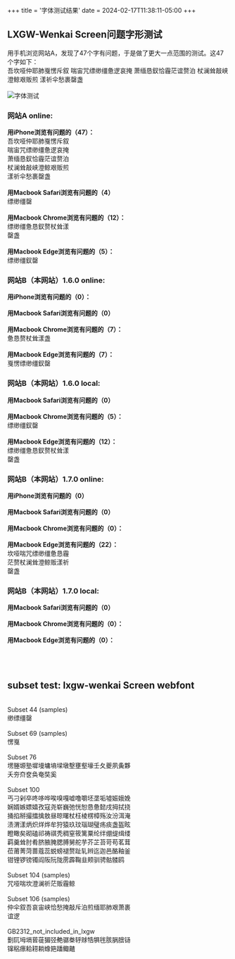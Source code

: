 +++
title = '字体测试结果'
date = 2024-02-17T11:38:11-05:00
+++

## **LXGW-Wenkai Screen问题字形测试**
用手机浏览网站A，发现了47个字有问题，于是做了更大一点范围的测试。这47个字如下：<br>
吾坎哑仲耶肺戛愣斥叙  喘宙咒缥缈缰惫逻哀掩  萧缅恳釵恰霾茫谊赘泊  杖澜耸敲峡澄鲸艰贩煎  漾祈伞愁裹罄盏<br>
<br>
![字体测试](/selene/images/lxgw_test_more.jpg)
### **网站A online:<br>**
**用iPhone浏览有问题的（47）：<br>**
吾坎哑仲耶肺戛愣斥叙<br>
喘宙咒缥缈缰惫逻哀掩<br>
萧缅恳釵恰霾茫谊赘泊<br>
杖澜耸敲峡澄鲸艰贩煎<br>
漾祈伞愁裹罄盏<br>
<br>
**用Macbook Safari浏览有问题的（4）<br>**
缥缈缰罄<br>
<br>
**用Macbook Chrome浏览有问题的（12）：<br>**
缥缈缰惫恳釵赘杖耸漾<br>
罄盏<br>
<br>
**用Macbook Edge浏览有问题的（5）：<br>**
缥缈缰釵罄<br>
### **网站B（本网站）1.6.0 online:<br>**
**用iPhone浏览有问题的（0）：<br>**
<br>
**用Macbook Safari浏览有问题的（0）<br>**
<br>
**用Macbook Chrome浏览有问题的（7）：<br>**
惫恳赘杖耸漾盏<br>
<br>
**用Macbook Edge浏览有问题的（7）：<br>**
戛愣缥缈缰釵罄<br>
### **网站B（本网站）1.6.0 local:<br>**
**用Macbook Safari浏览有问题的（0）<br>**
<br>
**用Macbook Chrome浏览有问题的（5）：<br>**
缥缈缰釵罄<br>
<br>
**用Macbook Edge浏览有问题的（12）：<br>**
缥缈缰惫恳釵赘杖耸漾<br>
罄盏<br>
### **网站B（本网站）1.7.0 online:<br>**
**用iPhone浏览有问题的（0）<br>**
<br>
**用Macbook Safari浏览有问题的（0）<br>**
<br>
**用Macbook Chrome浏览有问题的（0）：<br>**
<br>
**用Macbook Edge浏览有问题的（22）：<br>**
坎哑喘咒缥缈缰惫恳霾<br>
茫赘杖澜耸澄鲸贩漾祈<br>
罄盏<br>
### **网站B（本网站）1.7.0 local:<br>**
**用Macbook Safari浏览有问题的（0）<br>**
<br>
**用Macbook Chrome浏览有问题的（0）：<br>**
<br>
**用Macbook Edge浏览有问题的（0）：<br>**
<br>
<br>
<br>
## subset test: lxgw-wenkai Screen webfont<br>
<br>
Subset 44 (samples)<br>
缈缥缰罄<br>
<br>
Subset 69 (samples)<br>
愣戛<br>
<br>
Subset 76<br>
塄塍塬塾墀墁墉墒墚墩墼壅壑壕壬夂夔夙夤夥<br>
夭夯夼奁奂奄奘奚<br>
<br>
Subset 100<br>
丐刁剁卒咚哆哗唉嗅嘎嘘噜嚼坯垄垢墟娠娥娩<br>
娴婿嫉嫖嬉孜寇尧崭巍弛恍恕恳惫懿戌拇拭挠<br>
捅掐掰撮擂擒敖昼晾曙杖枉棱楞樟殇汝汾洱淹<br>
渍渭漾炳炽烊烨牟狩猿玖玟瑙瑚璧疡痰盏盔眩<br>
瞪瞰矣砌磕祁祷祺秃稠窒筱篱粟纶绊绷缇缉缕<br>
羁羹耸肘肴脐腋腌腮膊舅舵芋芥芷苔苛苟茗茸<br>
莅莆菁菏蔷蔻蕊蜕螃褪赘趾轧辫迄迦邑酪釉釜<br>
钳锂锣镑镯阎阪阮陇雳霹鞠韭颊驯骋骷髅鸥<br>
<br>
Subset 104 (samples)<br>
咒哑喘坎澄澜祈茫贩霾鲸<br>
<br>
Subset 106 (samples)<br>
仲伞叙吾哀宙峡恰愁掩敲斥泊煎缅耶肺艰萧裹<br>
谊逻<br>
<br>
GB2312_not_included_in_lxgw<br>
劐阢坶塥蒈蓰猸弪艴骣桊轷赇牿犋毪胲脶膪铴<br>
镩稆瘭耠耢耥蟓筢蹯鲰齄<br>
<br>




